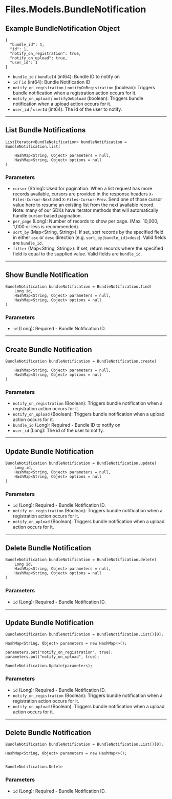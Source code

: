 # Files.Models.BundleNotification

## Example BundleNotification Object

```
{
  "bundle_id": 1,
  "id": 1,
  "notify_on_registration": true,
  "notify_on_upload": true,
  "user_id": 1
}
```

* `bundle_id` / `bundleId`  (int64): Bundle ID to notify on
* `id` / `id`  (int64): Bundle Notification ID
* `notify_on_registration` / `notifyOnRegistration`  (boolean): Triggers bundle notification when a registration action occurs for it.
* `notify_on_upload` / `notifyOnUpload`  (boolean): Triggers bundle notification when a upload action occurs for it.
* `user_id` / `userId`  (int64): The id of the user to notify.


---

## List Bundle Notifications

```
ListIterator<BundleNotification> bundleNotification = BundleNotification.list(
    
    HashMap<String, Object> parameters = null,
    HashMap<String, Object> options = null
)
```

### Parameters

* `cursor` (String): Used for pagination.  When a list request has more records available, cursors are provided in the response headers `X-Files-Cursor-Next` and `X-Files-Cursor-Prev`.  Send one of those cursor value here to resume an existing list from the next available record.  Note: many of our SDKs have iterator methods that will automatically handle cursor-based pagination.
* `per_page` (Long): Number of records to show per page.  (Max: 10,000, 1,000 or less is recommended).
* `sort_by` (Map<String, String>): If set, sort records by the specified field in either `asc` or `desc` direction (e.g. `sort_by[bundle_id]=desc`). Valid fields are `bundle_id`.
* `filter` (Map<String, String>): If set, return records where the specified field is equal to the supplied value. Valid fields are `bundle_id`.


---

## Show Bundle Notification

```
BundleNotification bundleNotification = BundleNotification.find(
    Long id, 
    HashMap<String, Object> parameters = null,
    HashMap<String, Object> options = null
)
```

### Parameters

* `id` (Long): Required - Bundle Notification ID.


---

## Create Bundle Notification

```
BundleNotification bundleNotification = BundleNotification.create(
    
    HashMap<String, Object> parameters = null,
    HashMap<String, Object> options = null
)
```

### Parameters

* `notify_on_registration` (Boolean): Triggers bundle notification when a registration action occurs for it.
* `notify_on_upload` (Boolean): Triggers bundle notification when a upload action occurs for it.
* `bundle_id` (Long): Required - Bundle ID to notify on
* `user_id` (Long): The id of the user to notify.


---

## Update Bundle Notification

```
BundleNotification bundleNotification = BundleNotification.update(
    Long id, 
    HashMap<String, Object> parameters = null,
    HashMap<String, Object> options = null
)
```

### Parameters

* `id` (Long): Required - Bundle Notification ID.
* `notify_on_registration` (Boolean): Triggers bundle notification when a registration action occurs for it.
* `notify_on_upload` (Boolean): Triggers bundle notification when a upload action occurs for it.


---

## Delete Bundle Notification

```
BundleNotification bundleNotification = BundleNotification.delete(
    Long id, 
    HashMap<String, Object> parameters = null,
    HashMap<String, Object> options = null
)
```

### Parameters

* `id` (Long): Required - Bundle Notification ID.


---

## Update Bundle Notification

```
BundleNotification bundleNotification = BundleNotification.List()[0];

HashMap<String, Object> parameters = new HashMap<>();

parameters.put("notify_on_registration", true);
parameters.put("notify_on_upload", true);

BundleNotification.Update(parameters);
```

### Parameters

* `id` (Long): Required - Bundle Notification ID.
* `notify_on_registration` (Boolean): Triggers bundle notification when a registration action occurs for it.
* `notify_on_upload` (Boolean): Triggers bundle notification when a upload action occurs for it.


---

## Delete Bundle Notification

```
BundleNotification bundleNotification = BundleNotification.List()[0];

HashMap<String, Object> parameters = new HashMap<>();


BundleNotification.Delete
```

### Parameters

* `id` (Long): Required - Bundle Notification ID.
